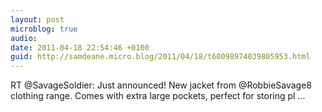 ```yaml
---
layout: post
microblog: true
audio: 
date: 2011-04-18 22:54:46 +0100
guid: http://samdeane.micro.blog/2011/04/18/t60098974039805953.html
---
```

RT @SavageSoldier: Just announced! New jacket from @RobbieSavage8 clothing range. Comes with extra large pockets, perfect for storing pl ...
